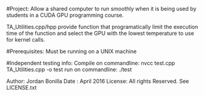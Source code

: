 #Project: 
Allow a shared computer to run smoothly when it is being used by students in a CUDA GPU programming course.

TA_Utilities.cpp/hpp provide function that programatically limit the execution time of the function and select the GPU with the lowest temperature to use for kernel calls.

#Prerequisites: 
Must be running on a UNIX machine

#Independent testing info:
Compile on commandline: nvcc test.cpp TA_Utilities.cpp -o test
run on commandline: ./test

Author: Jordan Bonilla
Date  : April 2016
License: All rights Reserved. See LICENSE.txt
